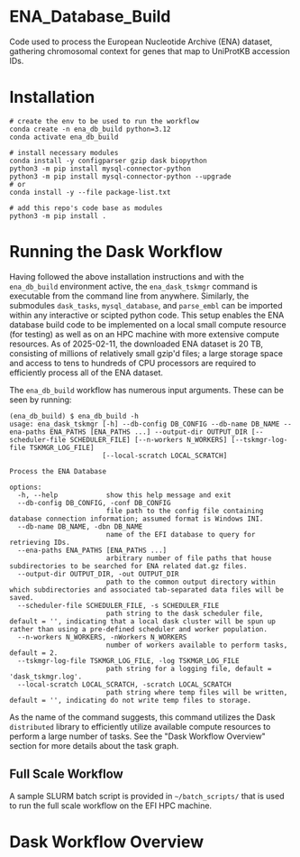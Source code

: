 # ENA_Database_Build
Code used to process the European Nucleotide Archive (ENA) dataset, gathering chromosomal context for genes that map to UniProtKB accession IDs.

# Installation

```
# create the env to be used to run the workflow
conda create -n ena_db_build python=3.12
conda activate ena_db_build

# install necessary modules
conda install -y configparser gzip dask biopython
python3 -m pip install mysql-connector-python 
python3 -m pip install mysql-connector-python --upgrade
# or
conda install -y --file package-list.txt

# add this repo's code base as modules
python3 -m pip install .
```

# Running the Dask Workflow

Having followed the above installation instructions and with the `ena_db_build` environment active, the `ena_dask_tskmgr` command is executable from the command line from anywhere. 
Similarly, the submodules `dask_tasks`, `mysql_database`, and `parse_embl` can be imported within any interactive or scipted python code. 
This setup enables the ENA database build code to be implemented on a local small compute resource (for testing) as well as on an HPC machine with more extensive compute resources. 
As of 2025-02-11, the downloaded ENA dataset is 20 TB, consisting of millions of relatively small gzip'd files; a large storage space and access to tens to hundreds of CPU processors are required to efficiently process all of the ENA dataset. 

The `ena_db_build` workflow has numerous input arguments.
These can be seen by running: 
```
(ena_db_build) $ ena_db_build -h
usage: ena_dask_tskmgr [-h] --db-config DB_CONFIG --db-name DB_NAME --ena-paths ENA_PATHS [ENA_PATHS ...] --output-dir OUTPUT_DIR [--scheduler-file SCHEDULER_FILE] [--n-workers N_WORKERS] [--tskmgr-log-file TSKMGR_LOG_FILE]
                       [--local-scratch LOCAL_SCRATCH]

Process the ENA Database

options:
  -h, --help            show this help message and exit
  --db-config DB_CONFIG, -conf DB_CONFIG
                        file path to the config file containing database connection information; assumed format is Windows INI.
  --db-name DB_NAME, -dbn DB_NAME
                        name of the EFI database to query for retrieving IDs.
  --ena-paths ENA_PATHS [ENA_PATHS ...]
                        arbitrary number of file paths that house subdirectories to be searched for ENA related dat.gz files.
  --output-dir OUTPUT_DIR, -out OUTPUT_DIR
                        path to the common output directory within which subdirectories and associated tab-separated data files will be saved.
  --scheduler-file SCHEDULER_FILE, -s SCHEDULER_FILE
                        path string to the dask scheduler file, default = '', indicating that a local dask cluster will be spun up rather than using a pre-defined scheduler and worker population.
  --n-workers N_WORKERS, -nWorkers N_WORKERS
                        number of workers available to perform tasks, default = 2.
  --tskmgr-log-file TSKMGR_LOG_FILE, -log TSKMGR_LOG_FILE
                        path string for a logging file, default = 'dask_tskmgr.log'.
  --local-scratch LOCAL_SCRATCH, -scratch LOCAL_SCRATCH
                        path string where temp files will be written, default = '', indicating do not write temp files to storage.
```

As the name of the command suggests, this command utilizes the Dask `distributed` library to efficiently utilize available compute resources to perform a large number of tasks. 
See the "Dask Workflow Overview" section for more details about the task graph. 

## Full Scale Workflow
A sample SLURM batch script is provided in `~/batch_scripts/` that is used to run the full scale workflow on the EFI HPC machine. 

# Dask Workflow Overview





